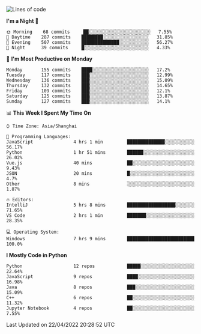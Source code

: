 <!--START_SECTION:waka-->
![Lines of code](https://img.shields.io/badge/From%20Hello%20World%20I%27ve%20Written-12%20Million%20lines%20of%20code-blue)

**I'm a Night 🦉** 

```text
🌞 Morning    68 commits     ██░░░░░░░░░░░░░░░░░░░░░░░   7.55% 
🌆 Daytime    287 commits    ████████░░░░░░░░░░░░░░░░░   31.85% 
🌃 Evening    507 commits    ██████████████░░░░░░░░░░░   56.27% 
🌙 Night      39 commits     █░░░░░░░░░░░░░░░░░░░░░░░░   4.33%

```
📅 **I'm Most Productive on Monday** 

```text
Monday       155 commits    ████░░░░░░░░░░░░░░░░░░░░░   17.2% 
Tuesday      117 commits    ███░░░░░░░░░░░░░░░░░░░░░░   12.99% 
Wednesday    136 commits    ███░░░░░░░░░░░░░░░░░░░░░░   15.09% 
Thursday     132 commits    ███░░░░░░░░░░░░░░░░░░░░░░   14.65% 
Friday       109 commits    ███░░░░░░░░░░░░░░░░░░░░░░   12.1% 
Saturday     125 commits    ███░░░░░░░░░░░░░░░░░░░░░░   13.87% 
Sunday       127 commits    ███░░░░░░░░░░░░░░░░░░░░░░   14.1%

```


📊 **This Week I Spent My Time On** 

```text
⌚︎ Time Zone: Asia/Shanghai

💬 Programming Languages: 
JavaScript               4 hrs 1 min         ██████████████░░░░░░░░░░░   56.17% 
Python                   1 hr 51 mins        ██████░░░░░░░░░░░░░░░░░░░   26.02% 
Vue.js                   40 mins             ██░░░░░░░░░░░░░░░░░░░░░░░   9.43% 
JSON                     20 mins             █░░░░░░░░░░░░░░░░░░░░░░░░   4.7% 
Other                    8 mins              ░░░░░░░░░░░░░░░░░░░░░░░░░   1.87%

🔥 Editors: 
IntelliJ                 5 hrs 8 mins        ██████████████████░░░░░░░   71.65% 
VS Code                  2 hrs 1 min         ███████░░░░░░░░░░░░░░░░░░   28.35%

💻 Operating System: 
Windows                  7 hrs 9 mins        █████████████████████████   100.0%

```

**I Mostly Code in Python** 

```text
Python                   12 repos            █████░░░░░░░░░░░░░░░░░░░░   22.64% 
JavaScript               9 repos             ████░░░░░░░░░░░░░░░░░░░░░   16.98% 
Java                     8 repos             ███░░░░░░░░░░░░░░░░░░░░░░   15.09% 
C++                      6 repos             ██░░░░░░░░░░░░░░░░░░░░░░░   11.32% 
Jupyter Notebook         4 repos             ██░░░░░░░░░░░░░░░░░░░░░░░   7.55%

```



 Last Updated on 22/04/2022 20:28:52 UTC
<!--END_SECTION:waka-->　　
